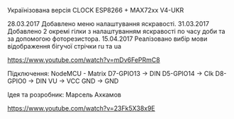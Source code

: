 ﻿

Українізована версія CLOCK ESP8266 + MAX72xx V4-UKR

28.03.2017 Добавлено меню налаштування яскравості.
31.03.2017 Добавлено 2 окремі гілки з налаштуванням яскравості по часу доби та за допомогою фоторезистора.
15.04.2017 Реалізовано вибір мови відображення бігучої стрічки ru та  ua

https://www.youtube.com/watch?v=mDv6FePRmC8

Підключення:
NodeMCU - Matrix
D7-GPIO13 -> DIN
D5-GPIO14 -> Clk
D8-GPIO0 -> DIN
VU -> VCC
GND -> GND

Ідея та розробник:
Марсель Ахкамов

https://www.youtube.com/watch?v=23Fk5X38x9E





